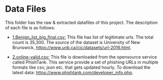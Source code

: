 # Data Files

This folder has the raw & extracted datafiles of this project. The description of each file is as follows:

* [1.Benign_list_big_final.csv:](https://github.com/shreyagopal/Phishing-Website-Detection-by-Machine-Learning-Techniques/blob/master/DataFiles/1.Benign_list_big_final.csv) This file has list of legitimate urls. The total count is 35,300. The source of the dataset is University of New Brunswick, https://www.unb.ca/cic/datasets/url-2016.html. 

* [2.online-valid.csv:](https://github.com/shreyagopal/Phishing-Website-Detection-by-Machine-Learning-Techniques/blob/master/DataFiles/2.online-valid.csv) This file is downloaded from the opensource service called PhishTank. This service provide a set of phishing URLs in multiple formats like csv, json etc. that gets updated hourly. To download the latest data: https://www.phishtank.com/developer_info.php.
